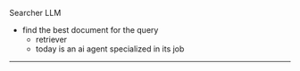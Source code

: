 Searcher LLM 
- find the best document for the query
	- retriever
	- today is an ai agent specialized in its job



---
 